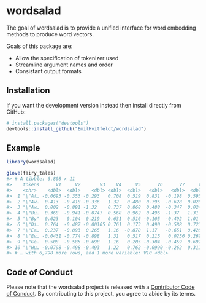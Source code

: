 
<!-- README.md is generated from README.Rmd. Please edit that file -->

# wordsalad

<!-- badges: start -->

<!-- badges: end -->

The goal of wordsalad is to provide a unified interface for word
embedding methods to produce word vectors.

Goals of this package are:

  - Allow the specification of tokenizer used
  - Streamline argument names and order
  - Consistant output formats

## Installation

If you want the development version instead then install directly from
GitHub:

``` r
# install.packages("devtools")
devtools::install_github("EmilHvitfeldt/wordsalad")
```

## Example

``` r
library(wordsalad)

glove(fairy_tales)
#> # A tibble: 6,808 x 11
#>    tokens      V1     V2       V3    V4     V5      V6      V7     V8      V9
#>    <chr>    <dbl>  <dbl>    <dbl> <dbl>  <dbl>   <dbl>   <dbl>  <dbl>   <dbl>
#>  1 "\"Af… -0.0693 -0.353 -0.293   0.708  0.519  0.831  -0.198  0.595   0.298 
#>  2 "\"Aw…  0.413  -0.418 -0.336   1.32   0.480  0.795  -0.628  0.0266  0.639 
#>  3 "\"Aw…  0.802  -0.891 -1.32    0.737  0.868  0.488  -0.347  0.0240  0.0307
#>  4 "\"Bu…  0.368  -0.941 -0.0747  0.568  0.962  0.496  -1.37   1.31   -0.475 
#>  5 "\"By"  0.623   0.104  0.219   0.631  0.516 -0.105  -0.492  1.01    0.357 
#>  6 "\"Di…  0.764  -0.487 -0.00105 0.761  0.173  0.490  -0.588  0.723  -0.366 
#>  7 "\"Ea…  0.237  -0.893  0.265   1.16  -0.878  1.17   -0.651  0.428  -0.571 
#>  8 "\"Ev… -0.0431 -0.774 -0.898   1.31   0.517  0.215   0.0256 0.269   0.461 
#>  9 "\"Ge…  0.508  -0.585 -0.698   1.16   0.205 -0.304  -0.459  0.692   0.206 
#> 10 "\"Hu… -0.0798 -0.498 -0.493   1.22   0.762 -0.0990 -0.262  0.312   0.552 
#> # … with 6,798 more rows, and 1 more variable: V10 <dbl>
```

## Code of Conduct

Please note that the wordsalad project is released with a [Contributor
Code of
Conduct](https://contributor-covenant.org/version/2/0/CODE_OF_CONDUCT.html).
By contributing to this project, you agree to abide by its terms.
